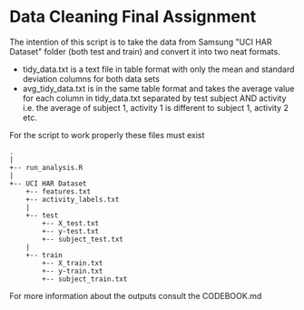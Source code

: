 # Data Cleaning Final Assignment
The intention of this script is to take the data from Samsung "UCI HAR Dataset" folder (both test and train) and convert it into
two neat formats.

* tidy_data.txt is a text file in table format with only the mean and standard deviation columns for both data sets
* avg_tidy_data.txt is in the same table format and takes the average value for each column in tidy_data.txt separated by test subject AND activity i.e. the average of subject 1, activity 1 is different to subject 1, activity 2 etc.

For the script to work properly these files must exist
```
.
|
+-- run_analysis.R
|
+-- UCI HAR Dataset
	+-- features.txt
	+-- activity_labels.txt
	|
	+-- test
		+-- X_test.txt
		+-- y-test.txt
		+-- subject_test.txt
	|
	+-- train
		+-- X_train.txt
		+-- y-train.txt
		+-- subject_train.txt
```
For more information about the outputs consult the CODEBOOK.md
